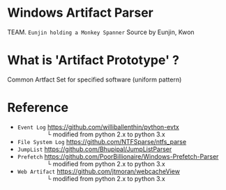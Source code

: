 # Windows Artifact Parser
TEAM. `Eunjin holding a Monkey Spanner`
Source by Eunjin, Kwon

# What is 'Artifact Prototype' ?
Common Artfact Set for specified software (uniform pattern)

# Reference
* `Event Log`         https://github.com/williballenthin/python-evtx <br>
&nbsp;&nbsp;&nbsp;&nbsp;&nbsp;&nbsp;&nbsp;&nbsp;&nbsp;&nbsp;&nbsp;&nbsp;&nbsp;&nbsp;&nbsp;&nbsp;&nbsp;└ modified from python 2.x to python 3.x
* `File System Log`   https://github.com/NTFSparse/ntfs_parse <br>
* `JumpList`          https://github.com/Bhupipal/JumpListParser <br>
* `Prefetch`          https://github.com/PoorBillionaire/Windows-Prefetch-Parser <br>
&nbsp;&nbsp;&nbsp;&nbsp;&nbsp;&nbsp;&nbsp;&nbsp;&nbsp;&nbsp;&nbsp;&nbsp;&nbsp;&nbsp;&nbsp;&nbsp;&nbsp;└ modified from python 2.x to python 3.x
* `Web Artifact`      https://github.com/jtmoran/webcacheView <br>
&nbsp;&nbsp;&nbsp;&nbsp;&nbsp;&nbsp;&nbsp;&nbsp;&nbsp;&nbsp;&nbsp;&nbsp;&nbsp;&nbsp;&nbsp;&nbsp;&nbsp;└ modified from python 2.x to python 3.x
